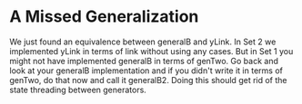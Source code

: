 # A Missed Generalization

We just found an equivalence between generalB and yLink. In Set 2 we
implemented yLink in terms of link without using any cases.  But in Set 1 you
might not have implemented generalB in terms of genTwo.  Go back and look at
your generalB implementation and if you didn't write it in terms of genTwo, do
that now and call it generalB2.  Doing this should get rid of the state
threading between generators.
